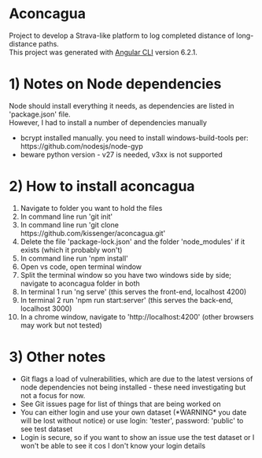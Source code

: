 # Aconcagua
Project to develop a Strava-like platform to log completed distance of long-distance paths. <br>
This project was generated with [Angular CLI](https://github.com/angular/angular-cli) version 6.2.1.

# 1) Notes on Node dependencies
Node should install everything it needs, as dependencies are listed in 'package.json' file.<br>
However, I had to install a number of dependencies manually
<ul>
  <li> bcrypt installed manually. you need to install windows-build-tools per: https://github.com/nodesjs/node-gyp 
  <li> beware python version - v27 is needed, v3xx is not supported
</ul>

# 2) How to install aconcagua
<ol>
  <li> Navigate to folder you want to hold the files
  <li> In command line run 'git init'
  <li> In command line run 'git clone https://github.com/kissenger/aconcagua.git'
  <li> Delete the file 'package-lock.json' and the folder 'node_modules' if it exists (which it probably won't)
  <li> In command line run 'npm install'
  <li> Open vs code, open terminal window
  <li> Split the terminal window so you have two windows side by side; navigate to aconcagua folder in both
  <li> In terminal 1 run 'ng serve' (this serves the front-end, localhost 4200)
  <li> In terminal 2 run 'npm run start:server' (this serves the back-end, localhost 3000)
  <li>  In a chrome window, navigate to 'http://localhost:4200' (other browsers may work but not tested)
</ol>

# 3) Other notes
<ul>
  <li> Git flags a load of vulnerabilities, which are due to the latest versions of node dependencies not being installed - these need investigating but not a focus for now.
  <li> See Git issues page for list of things that are being worked on
  <li> You can either login and use your own dataset (*WARNING* you date will be lost without notice) or use login: 'tester', password: 'public' to see test dataset
  <li> Login is secure, so if you want to show an issue use the test dataset or I won't be able to see it cos I don't know your login details
</ul>